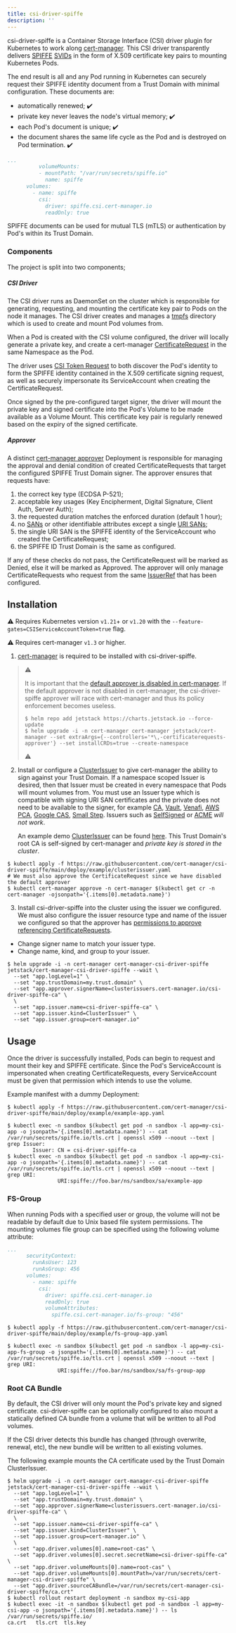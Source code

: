 ```yaml
---
title: csi-driver-spiffe
description: ''
---
```


csi-driver-spiffe is a Container Storage Interface (CSI) driver plugin for
Kubernetes to work along [cert-manager](https://cert-manager.io/). This CSI driver
transparently delivers [SPIFFE](https://spiffe.io/)
[SVIDs](https://spiffe.io/docs/latest/spiffe-about/spiffe-concepts/#spiffe-verifiable-identity-document-svid)
in the form of X.509 certificate key pairs to mounting Kubernetes Pods.

The end result is all and any Pod running in Kubernetes can securely request
their SPIFFE identity document from a Trust Domain with minimal configuration.
These documents are:
- automatically renewed; ✔️
- private key never leaves the node's virtual memory; ✔️
- each Pod's document is unique; ✔️
- the document shares the same life cycle as the Pod and is destroyed on Pod termination. ✔️

```yaml
...
          volumeMounts:
          - mountPath: "/var/run/secrets/spiffe.io"
            name: spiffe
      volumes:
        - name: spiffe
          csi:
            driver: spiffe.csi.cert-manager.io
            readOnly: true
```

SPIFFE documents can be used for mutual TLS (mTLS) or authentication by Pod's
within its Trust Domain.

### Components

The project is split into two components;

##### CSI Driver

The CSI driver runs as DaemonSet on the cluster which is responsible for
generating, requesting, and mounting the certificate key pair to Pods on the
node it manages. The CSI driver creates and manages a
[tmpfs](https://www.kernel.org/doc/html/latest/filesystems/tmpfs.html) directory
which is used to create and mount Pod volumes from.

When a Pod is created with the CSI volume configured, the
driver will locally generate a private key, and create a cert-manager
[CertificateRequest](https://cert-manager.io/docs/concepts/certificaterequest/)
in the same Namespace as the Pod.

The driver uses [CSI Token
Request](https://kubernetes-csi.github.io/docs/token-requests.html) to both
discover the Pod's identity to form the SPIFFE identity contained in the X.509
certificate signing request, as well as securely impersonate its ServiceAccount
when creating the CertificateRequest.

Once signed by the pre-configured target signer, the driver will mount the
private key and signed certificate into the Pod's Volume to be made available as
a Volume Mount. This certificate key pair is regularly renewed based on the
expiry of the signed certificate.

##### Approver

A distinct
[cert-manager approver](https://cert-manager.io/docs/concepts/certificaterequest/#approval)
Deployment is responsible for managing the approval and denial condition of
created CertificateRequests that target the configured SPIFFE Trust Domain
signer. The approver ensures that requests have:

1. the correct key type (ECDSA P-521);
2. acceptable key usages (Key Encipherment, Digital Signature, Client Auth, Server Auth);
3. the requested duration matches the enforced duration (default 1 hour);
4. no [SANs](https://en.wikipedia.org/wiki/Subject_Alternative_Name) or other
   identifiable attributes except a single [URI SANs](https://en.wikipedia.org/wiki/Uniform_Resource_Identifier);
5. the single URI SAN is the SPIFFE identity of the ServiceAccount who created
   the CertificateRequest;
5. the SPIFFE ID Trust Domain is the same as configured.

If any of these checks do not pass, the CertificateRequest will be marked as
Denied, else it will be marked as Approved. The approver will only manage
CertificateRequests who request from the same
[IssuerRef](https://cert-manager.io/docs/concepts/certificaterequest/) that has
been configured.


## Installation

:warning: Requires Kubernetes version `v1.21`+ or `v1.20` with the
`--feature-gates=CSIServiceAccountToken=true` flag.

:warning: Requires cert-manager `v1.3` or higher.

1. [cert-manager](https://cert-manager.io) is required to be installed with
   csi-driver-spiffe.

> :warning:
>
> It is important that the
> [default approver is disabled in cert-manager](https://cert-manager.io/docs/concepts/certificaterequest/#approver-controller).
> If the default approver is not disabled in cert-manager, the csi-driver-spiffe approver will
> race with cert-manager and thus its policy enforcement becomes useless.
>
> ```terminal
> $ helm repo add jetstack https://charts.jetstack.io --force-update
> $ helm upgrade -i -n cert-manager cert-manager jetstack/cert-manager --set extraArgs={--controllers='*\,-certificaterequests-approver'} --set installCRDs=true --create-namespace
> ```
>
> :warning:

2. Install or configure a
   [ClusterIssuer](https://cert-manager.io/docs/configuration/) to give
   cert-manager the ability to sign against your Trust Domain. If a namespace
   scoped Issuer is desired, then that Issuer must be created in every namespace
   that Pods will mount volumes from.
   You must use an Issuer type which is compatible with signing URI SAN
   certificates and the private does not need to be available to the signer, for
   example [CA](https://cert-manager.io/docs/configuration/ca/),
   [Vault](https://cert-manager.io/docs/configuration/vault/),
   [Venafi](https://cert-manager.io/docs/configuration/venafi/),
   [AWS PCA](https://github.com/cert-manager/aws-privateca-issuer),
   [Google CAS](https://github.com/jetstack/google-cas-issuer),
   [Small Step](https://github.com/smallstep/step-issuer). Issuers such as
   [SelfSigned](https://cert-manager.io/docs/configuration/selfsigned/) or
   [ACME](https://cert-manager.io/docs/configuration/acme/) *will not work*.

   An example demo
   [ClusterIssuer](https://cert-manager.io/docs/concepts/issuer/#namespaces) can
   be found
   [here](https://github.com/cert-manager/csi-driver-spiffe/blob/main/deploy/example/clusterissuer.yaml).
   This Trust Domain's root CA is self-signed by cert-manager and *private key
   is stored in the cluster*.

```terminal
$ kubectl apply -f https://raw.githubusercontent.com/cert-manager/csi-driver-spiffe/main/deploy/example/clusterissuer.yaml
# We must also approve the CertificateRequest since we have disabled the default approver
$ kubectl cert-manager approve -n cert-manager $(kubectl get cr -n cert-manager -ojsonpath='{.items[0].metadata.name}')
```

3. Install csi-driver-spiffe into the cluster using the issuer we configured. We
   must also configure the issuer resource type and name of the issuer we
   configured so that the approver has
   [permissions to approve referencing CertificateRequests](https://cert-manager.io/docs/concepts/certificaterequest/#rbac-syntax).

  - Change signer name to match your issuer type.
  - Change name, kind, and group to your issuer.
```terminal
$ helm upgrade -i -n cert-manager cert-manager-csi-driver-spiffe jetstack/cert-manager-csi-driver-spiffe --wait \
  --set "app.logLevel=1" \
  --set "app.trustDomain=my.trust.domain" \
  --set "app.approver.signerName=clusterissuers.cert-manager.io/csi-driver-spiffe-ca" \
  \
  --set "app.issuer.name=csi-driver-spiffe-ca" \
  --set "app.issuer.kind=ClusterIssuer" \
  --set "app.issuer.group=cert-manager.io"
```

## Usage

Once the driver is successfully installed, Pods can begin to request and mount
their key and SPIFFE certificate. Since the Pod's ServiceAccount is impersonated
when creating CertificateRequests, every ServiceAccount must be given that
permission which intends to use the volume.

Example manifest with a dummy Deployment:

```terminal
$ kubectl apply -f https://raw.githubusercontent.com/cert-manager/csi-driver-spiffe/main/deploy/example/example-app.yaml

$ kubectl exec -n sandbox $(kubectl get pod -n sandbox -l app=my-csi-app -o jsonpath='{.items[0].metadata.name}') -- cat /var/run/secrets/spiffe.io/tls.crt | openssl x509 --noout --text | grep Issuer:
        Issuer: CN = csi-driver-spiffe-ca
$ kubectl exec -n sandbox $(kubectl get pod -n sandbox -l app=my-csi-app -o jsonpath='{.items[0].metadata.name}') -- cat /var/run/secrets/spiffe.io/tls.crt | openssl x509 --noout --text | grep URI:
                URI:spiffe://foo.bar/ns/sandbox/sa/example-app
```

### FS-Group

When running Pods with a specified user or group, the volume will not be
readable by default due to Unix based file system permissions. The mounting
volumes file group can be specified using the following volume attribute:

```yaml
...
      securityContext:
        runAsUser: 123
        runAsGroup: 456
      volumes:
        - name: spiffe
          csi:
            driver: spiffe.csi.cert-manager.io
            readOnly: true
            volumeAttributes:
              spiffe.csi.cert-manager.io/fs-group: "456"
```

```terminal
$ kubectl apply -f https://raw.githubusercontent.com/cert-manager/csi-driver-spiffe/main/deploy/example/fs-group-app.yaml

$ kubectl exec -n sandbox $(kubectl get pod -n sandbox -l app=my-csi-app-fs-group -o jsonpath='{.items[0].metadata.name}') -- cat /var/run/secrets/spiffe.io/tls.crt | openssl x509 --noout --text | grep URI:
                URI:spiffe://foo.bar/ns/sandbox/sa/fs-group-app
```

### Root CA Bundle

By default, the CSI driver will only mount the Pod's private key and signed
certificate. csi-driver-spiffe can be optionally configured to also mount a
statically defined CA bundle from a volume that will be written to all Pod
volumes.

If the CSI driver detects this bundle has changed (through overwrite, renewal,
etc), the new bundle will be written to all existing volumes.

The following example mounts the CA certificate used by the Trust Domain
ClusterIssuer.

```terminal
$ helm upgrade -i -n cert-manager cert-manager-csi-driver-spiffe jetstack/cert-manager-csi-driver-spiffe --wait \
  --set "app.logLevel=1" \
  --set "app.trustDomain=my.trust.domain" \
  --set "app.approver.signerName=clusterissuers.cert-manager.io/csi-driver-spiffe-ca" \
  \
  --set "app.issuer.name=csi-driver-spiffe-ca" \
  --set "app.issuer.kind=ClusterIssuer" \
  --set "app.issuer.group=cert-manager.io" \
  \
  --set "app.driver.volumes[0].name=root-cas" \
  --set "app.driver.volumes[0].secret.secretName=csi-driver-spiffe-ca" \
  --set "app.driver.volumeMounts[0].name=root-cas" \
  --set "app.driver.volumeMounts[0].mountPath=/var/run/secrets/cert-manager-csi-driver-spiffe" \
  --set "app.driver.sourceCABundle=/var/run/secrets/cert-manager-csi-driver-spiffe/ca.crt"
$ kubectl rollout restart deployment -n sandbox my-csi-app
$ kubectl exec -it -n sandbox $(kubectl get pod -n sandbox -l app=my-csi-app -o jsonpath='{.items[0].metadata.name}') -- ls /var/run/secrets/spiffe.io/
ca.crt   tls.crt  tls.key
```

